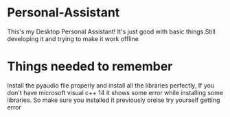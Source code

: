 # Personal-Assistant
This's my Desktop Personal Assistant! It's just good with basic things.Still developing it and trying to make it work offline
# Things needed to remember
Install the pyaudio file properly and install all the libraries perfectly,
If you don't have microsoft visual c++ 14 it shows some error while installing some libraries. So make sure you installed it previously orelse try yourself getting error
